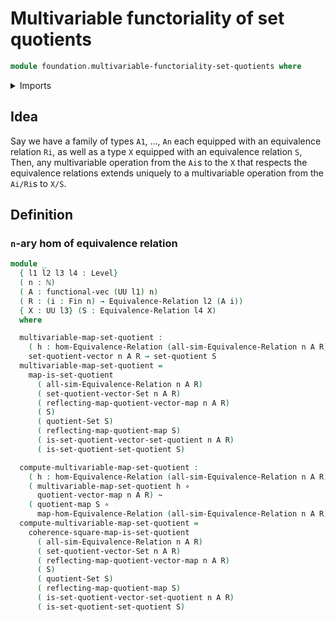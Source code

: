 # Multivariable functoriality of set quotients

```agda
module foundation.multivariable-functoriality-set-quotients where
```

<details><summary>Imports</summary>

```agda
open import elementary-number-theory.natural-numbers

open import foundation.functoriality-set-quotients
open import foundation.set-quotients
open import foundation.universe-levels
open import foundation.vectors-set-quotients

open import foundation-core.equivalence-relations
open import foundation-core.function-types
open import foundation-core.homotopies

open import linear-algebra.vectors

open import univalent-combinatorics.standard-finite-types
```

</details>

## Idea

Say we have a family of types `A1`, ..., `An` each equipped with an equivalence
relation `Ri`, as well as a type `X` equipped with an equivalence relation `S`,
Then, any multivariable operation from the `Ai`s to the `X` that respects the
equivalence relations extends uniquely to a multivariable operation from the
`Ai/Ri`s to `X/S`.

## Definition

### `n`-ary hom of equivalence relation

```agda
module _
  { l1 l2 l3 l4 : Level}
  ( n : ℕ)
  ( A : functional-vec (UU l1) n)
  ( R : (i : Fin n) → Equivalence-Relation l2 (A i))
  { X : UU l3} (S : Equivalence-Relation l4 X)
  where

  multivariable-map-set-quotient :
    ( h : hom-Equivalence-Relation (all-sim-Equivalence-Relation n A R) S) →
    set-quotient-vector n A R → set-quotient S
  multivariable-map-set-quotient =
    map-is-set-quotient
      ( all-sim-Equivalence-Relation n A R)
      ( set-quotient-vector-Set n A R)
      ( reflecting-map-quotient-vector-map n A R)
      ( S)
      ( quotient-Set S)
      ( reflecting-map-quotient-map S)
      ( is-set-quotient-vector-set-quotient n A R)
      ( is-set-quotient-set-quotient S)

  compute-multivariable-map-set-quotient :
    ( h : hom-Equivalence-Relation (all-sim-Equivalence-Relation n A R) S) →
    ( multivariable-map-set-quotient h ∘
      quotient-vector-map n A R) ~
    ( quotient-map S ∘
      map-hom-Equivalence-Relation (all-sim-Equivalence-Relation n A R) S h)
  compute-multivariable-map-set-quotient =
    coherence-square-map-is-set-quotient
      ( all-sim-Equivalence-Relation n A R)
      ( set-quotient-vector-Set n A R)
      ( reflecting-map-quotient-vector-map n A R)
      ( S)
      ( quotient-Set S)
      ( reflecting-map-quotient-map S)
      ( is-set-quotient-vector-set-quotient n A R)
      ( is-set-quotient-set-quotient S)
```
